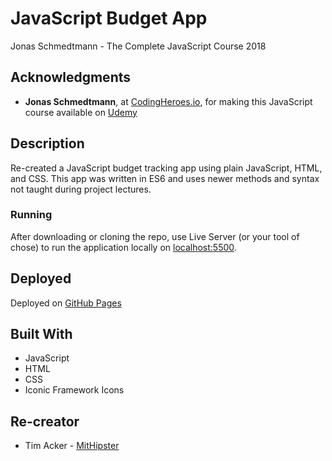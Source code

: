 # JavaScript Budget App

Jonas Schmedtmann - The Complete JavaScript Course 2018

## Acknowledgments

- **Jonas Schmedtmann**, at [CodingHeroes.io](http://codingheroes.io/index.html), for making this JavaScript course available on [Udemy](https://www.udemy.com/the-complete-javascript-course)

## Description

Re-created a JavaScript budget tracking app using plain JavaScript, HTML, and CSS. This app was written in ES6 and uses newer methods and syntax not taught during project lectures.

### Running

After downloading or cloning the repo, use Live Server (or your tool of chose) to run the application locally on [localhost:5500](http://localhost:5500/).

## Deployed

Deployed on [GitHub Pages](https://mithipster.github.io/jonas-budget-app/)

## Built With

- JavaScript
- HTML
- CSS
- Iconic Framework Icons

## Re-creator

- Tim Acker - [MitHipster](https://github.com/MitHipster)
